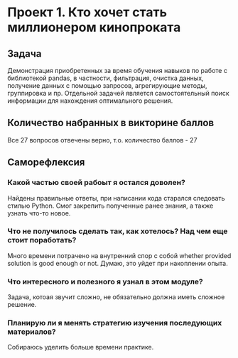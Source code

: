 # Проект 1. Кто хочет стать миллионером кинопроката

## Задача
Демонстрация приобретенных за время обучения навыков по работе с библиотекой pandas, в частности, фильтрация, очистка данных, получение данных с помощью запросов, агрегирующие методы, группировка и пр. Отдельной задачей является самостоятельный поиск информации для нахождения оптимального решения.

## Количество набранных в викторине баллов
Все 27 вопросов отвечены верно, т.о. количество баллов - 27

## Саморефлексия
### Какой частью своей рабоыт я остался доволен?
Найдены правильные ответы, при написании кода старался следовать стилью Python. Смог закрепить полученные ранее знания, а также узнать что-то новое.

### Что не получилось сделать так, как хотелось? Над чем еще стоит поработать?
Много времени потрачено на внутренний спор с собой whether provided solution is good enough or not. Думаю, это уйдет при накоплении опыта.

### Что интересного и полезного я узнал в этом модуле?
Задача, котоая звучит сложно, не обязательно должна иметь сложное решение. 

### Планирую ли я менять стратегию изучения последующих материалов?
Собираюсь уделить больше времени практике.
